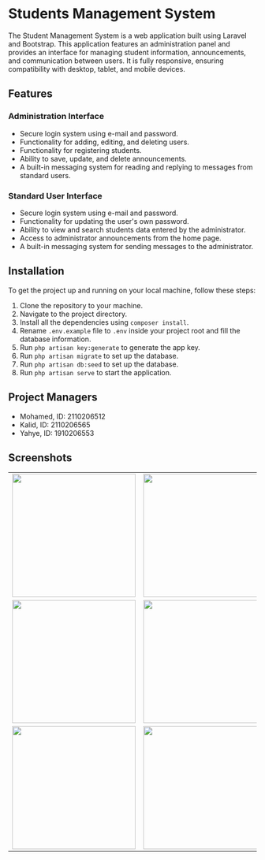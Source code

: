 # Students Management System

The Student Management System is a web application built using Laravel and Bootstrap. This application features an administration panel and provides an interface for managing student information, announcements, and communication between users. It is fully responsive, ensuring compatibility with desktop, tablet, and mobile devices.

## Features

### Administration Interface

* Secure login system using e-mail and password.
* Functionality for adding, editing, and deleting users.
* Functionality for registering students.
* Ability to save, update, and delete announcements.
* A built-in messaging system for reading and replying to messages from standard users.

### Standard User Interface

* Secure login system using e-mail and password.
* Functionality for updating the user's own password.
* Ability to view and search students data entered by the administrator.
* Access to administrator announcements from the home page.
* A built-in messaging system for sending messages to the administrator.

## Installation

To get the project up and running on your local machine, follow these steps:

1. Clone the repository to your machine.
2. Navigate to the project directory.
3. Install all the dependencies using `composer install`.
4. Rename `.env.example` file to `.env` inside your project root and fill the database information.
5. Run `php artisan key:generate` to generate the app key.
6. Run `php artisan migrate` to set up the database.
7. Run `php artisan db:seed` to set up the database.
8. Run `php artisan serve` to start the application.

## Project Managers

* Mohamed, ID: 2110206512
* Kalid, ID: 2110206565
* Yahye, ID: 1910206553

## Screenshots
<table>
  <tr>
    <td><img src="https://github.com/MohamedAbdellahi98/students-management/assets/92870461/4ba6849d-87c7-4f88-b6f6-1ae46f774030" width="250"></td>
    <td><img src="https://github.com/MohamedAbdellahi98/students-management/assets/92870461/22296b0d-7cd8-4e41-9779-42d5f077cdd3" width="250"></td>
    <td><img src="https://github.com/MohamedAbdellahi98/students-management/assets/92870461/18cd897e-6c5b-45c1-b825-ac419a1e108d" width="250"></td>
  </tr>
  <tr>
    <td><img src="https://github.com/MohamedAbdellahi98/students-management/assets/92870461/0790184c-5279-4cc1-a179-637495f48931" width="250"></td>
    <td><img src="https://github.com/MohamedAbdellahi98/students-management/assets/92870461/f4f308aa-f1d1-485e-8110-4cf40973eebc" width="250"></td>
    <td><img src="https://github.com/MohamedAbdellahi98/students-management/assets/92870461/623ce871-15ab-4e27-b18e-4581a06e1c57" width="250"></td>
  </tr>
  <tr>
    <td><img src="https://github.com/MohamedAbdellahi98/students-management/assets/92870461/113e5153-5e1b-4dba-adaa-7cf55398ba93" width="250"></td>
    <td><img src="https://github.com/MohamedAbdellahi98/students-management/assets/92870461/6726c599-5850-44cb-a59b-0e8a9c74abda" width="250"></td>
  </tr>
</table>

